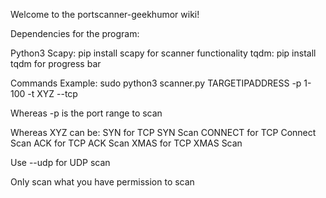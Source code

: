 Welcome to the portscanner-geekhumor wiki!

Dependencies for the program:

Python3 
Scapy: pip install scapy for scanner functionality 
tqdm: pip install tqdm for progress bar

Commands Example: sudo python3 scanner.py TARGETIPADDRESS -p 1-100 -t XYZ --tcp

Whereas -p is the port range to scan

Whereas XYZ can be: SYN for TCP SYN Scan CONNECT for TCP Connect Scan ACK for TCP ACK Scan XMAS for TCP XMAS Scan

Use --udp for UDP scan

Only scan what you have permission to scan
